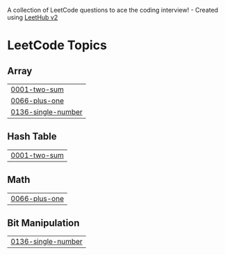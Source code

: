 A collection of LeetCode questions to ace the coding interview! - Created using [LeetHub v2](https://github.com/arunbhardwaj/LeetHub-2.0)
<!---LeetCode Topics Start-->
# LeetCode Topics
## Array
|  |
| ------- |
| [0001-two-sum](https://github.com/nerellabhavya/Leetcode-BhavyaSolutions/tree/master/0001-two-sum) |
| [0066-plus-one](https://github.com/nerellabhavya/Leetcode-BhavyaSolutions/tree/master/0066-plus-one) |
| [0136-single-number](https://github.com/nerellabhavya/Leetcode-BhavyaSolutions/tree/master/0136-single-number) |
## Hash Table
|  |
| ------- |
| [0001-two-sum](https://github.com/nerellabhavya/Leetcode-BhavyaSolutions/tree/master/0001-two-sum) |
## Math
|  |
| ------- |
| [0066-plus-one](https://github.com/nerellabhavya/Leetcode-BhavyaSolutions/tree/master/0066-plus-one) |
## Bit Manipulation
|  |
| ------- |
| [0136-single-number](https://github.com/nerellabhavya/Leetcode-BhavyaSolutions/tree/master/0136-single-number) |
<!---LeetCode Topics End-->